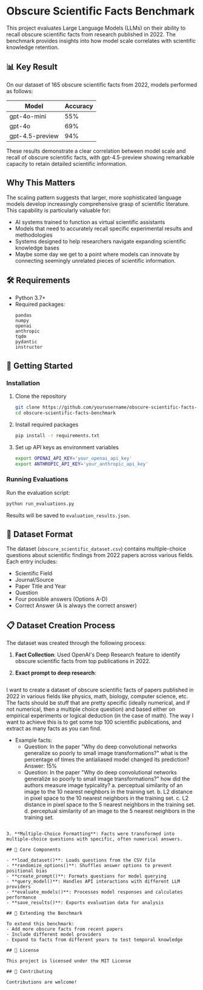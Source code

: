 # Obscure Scientific Facts Benchmark

This project evaluates Large Language Models (LLMs) on their ability to recall obscure scientific facts from research published in 2022. The benchmark provides insights into how model scale correlates with scientific knowledge retention.

## 📊 Key Result

On our dataset of 165 obscure scientific facts from 2022, models performed as follows:

| Model | Accuracy |
|-------|----------|
| gpt-4o-mini | 55% |
| gpt-4o | 69% |
| gpt-4.5-preview | 94% |

These results demonstrate a clear correlation between model scale and recall of obscure scientific facts, with gpt-4.5-preview showing remarkable capacity to retain detailed scientific information.

## Why This Matters

The scaling pattern suggests that larger, more sophisticated language models develop increasingly comprehensive grasp of scientific literature. This capability is particularly valuable for:

- AI systems trained to function as virtual scientific assistants
- Models that need to accurately recall specific experimental results and methodologies
- Systems designed to help researchers navigate expanding scientific knowledge bases
- Maybe some day we get to a point where models can innovate by connecting seemingly unrelated pieces of scientific information.

## 🛠 Requirements

- Python 3.7+
- Required packages:
  ```
  pandas
  numpy
  openai
  anthropic
  tqdm
  pydantic
  instructor
  ```

## 🚀 Getting Started

### Installation

1. Clone the repository
   ```bash
   git clone https://github.com/yourusername/obscure-scientific-facts-benchmark.git
   cd obscure-scientific-facts-benchmark
   ```

2. Install required packages
   ```bash
   pip install -r requirements.txt
   ```

3. Set up API keys as environment variables
   ```bash
   export OPENAI_API_KEY='your_openai_api_key'
   export ANTHROPIC_API_KEY='your_anthropic_api_key'
   ```

### Running Evaluations

Run the evaluation script:
```bash
python run_evaluations.py
```

Results will be saved to `evaluation_results.json`.

## 📝 Dataset Format

The dataset (`obscure_scientific_dataset.csv`) contains multiple-choice questions about scientific findings from 2022 papers across various fields. Each entry includes:

- Scientific Field
- Journal/Source
- Paper Title and Year
- Question
- Four possible answers (Options A-D)
- Correct Answer (A is always the correct answer)

## 📋 Dataset Creation Process

The dataset was created through the following process:

1. **Fact Collection**: Used OpenAI's Deep Research feature to identify obscure scientific facts from top publications in 2022.

2. **Exact prompt to deep research**:
   ```
I want to create a dataset of obscure scientific facts of papers published in 2022 in various fields like physics, math, biology, computer science, etc. The facts should be stuff that are pretty specific (ideally numerical, and if not numerical, then a multiple choice question) and based either on empirical experiments or logical deduction (in the case of math). The way I want to achieve this is to get some top 100 scientific publications, and extract as many facts as you can find.
   - Example facts:
     - Question: In the paper "Why do deep convolutional networks generalize so poorly to small image transformations?" what is the percentage of times the antialiased model changed its prediction? Answer: 15%
     - Question: In the paper "Why do deep convolutional networks generalize so poorly to small image transformations?" how did the authors measure image typicality?
       a. perceptual similarity of an image to the 10 nearest neighbors in the training set.
       b. L2 distance in pixel space to the 10 nearest neighbors in the training set.
       c. L2 distance in pixel space to the 5 nearest neighbors in the training set.
       d. perceptual similarity of an image to the 5 nearest neighbors in the training set.
   ```

3. **Multiple-Choice Formatting**: Facts were transformed into multiple-choice questions with specific, often numerical answers.

## 🧩 Core Components

- **load_dataset()**: Loads questions from the CSV file
- **randomize_options()**: Shuffles answer options to prevent positional bias
- **create_prompt()**: Formats questions for model querying
- **query_model()**: Handles API interactions with different LLM providers
- **evaluate_models()**: Processes model responses and calculates performance
- **save_results()**: Exports evaluation data for analysis

## 🔄 Extending the Benchmark

To extend this benchmark:
- Add more obscure facts from recent papers
- Include different model providers
- Expand to facts from different years to test temporal knowledge

## 📄 License

This project is licensed under the MIT License

## 👥 Contributing

Contributions are welcome!